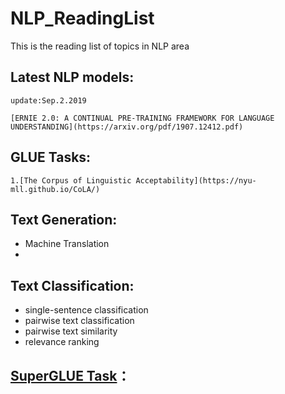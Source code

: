 # NLP_ReadingList
This is the reading list of topics in NLP area


## Latest NLP models: 
    update:Sep.2.2019 
    
    [ERNIE 2.0: A CONTINUAL PRE-TRAINING FRAMEWORK FOR LANGUAGE UNDERSTANDING](https://arxiv.org/pdf/1907.12412.pdf)

## GLUE Tasks:
    1.[The Corpus of Linguistic Acceptability](https://nyu-mll.github.io/CoLA/)
## Text Generation:
  - Machine Translation
  - 

## Text Classification:
 - single-sentence classification
 - pairwise text classification
 - pairwise text similarity 
 - relevance ranking


## [SuperGLUE Task](https://super.gluebenchmark.com/)：

